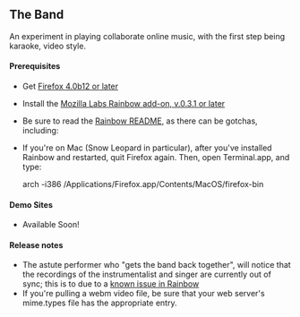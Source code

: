 ## The Band

An experiment in playing collaborate online music, with the first step being karaoke, video style.

#### Prerequisites
* Get [Firefox 4.0b12 or later](https://www.mozilla.com/en-US/firefox/RC/)
* Install the [Mozilla Labs Rainbow add-on, v.0.3.1 or later](https://addons.mozilla.org/en-US/firefox/addon/mozilla-labs-rainbow/)

* Be sure to read the [Rainbow README](http://github.com/mozilla/rainbow/blob/master/README), as there can be gotchas, including:
* If you're on Mac (Snow Leopard in particular), after you've installed Rainbow and restarted, quit Firefox again.  Then, open Terminal.app, and type:

    arch -i386 /Applications/Firefox.app/Contents/MacOS/firefox-bin

#### Demo Sites
* Available Soon!


#### Release notes
* The astute performer who "gets the band back together", will notice that the recordings of the instrumentalist and singer are currently out of sync; this is to due to a [known issue in Rainbow](https://github.com/mozilla/rainbow/issues#issue/5)
* If you're pulling a webm video file, be sure that your web server's mime.types file has the appropriate entry.

